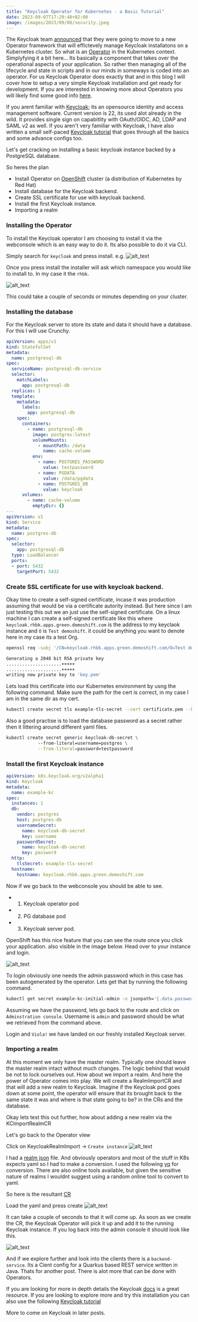 ```yaml
---
title: "Keycloak Operator for Kubernetes - a Basic Tutorial"
date: 2023-09-07T17:29:48+02:00
image: /images/2023/09/08/security.jpeg
---
```


The Keycloak team [announced](https://www.keycloak.org/2022/09/operator-crs.html) that they were going to move to a new Operator framework that will effictevely manage Keycloak installatons on a Kubernetes cluster. 
So what is an [Operator](https://operatorframework.io/what/) in the Kubernetes context. Simplyfying it a bit here... Its basically a component that takes over the operational aspects of your application. So rather then managing all of the lifecycle and state in scripts and in our minds in someways is coded into an operator. For us Keycloak Operator does exactly that and in this blog I will cover how to setup a very simple Keycloak installation and get ready for development. If you are interested in knowing more about Operators you will likely find some good info [here](https://operatorframework.io/).

If you arent familiar with [Keycloak](https://keycloak.org); its an opensource identity and access management software. Current version is 22, its used alot already in the wild. It provides single sign on capabitlity with OAuth/OIDC, AD, LDAP and SAML v2 as well. If you aren't very familiar with Keycloak, I have also written a small self-paced [Keycloak tutorial](https://shaaf.dev/keycloak-tutorial) that goes through all the basics and some advance configs too. 

Let's get cracking on installing a basic keycloak instance backed by a PostgreSQL database. 

So heres the plan
 - Install Operator on [OpenShift](https://www.redhat.com/en/technologies/cloud-computing/openshift) cluster (a distribution of Kubernetes by Red Hat)
 - Install database for the Keycloak backend.
 - Create SSL certificate for use with keycloak backend.
 - Install the first Keycloak instance. 
 - Importing a realm 


### Installing the Operator
To install the Keycloak operator I am choosing to install it via the webconsole which is an easy way to do it. Its also possible to do it via CLI. 

Simply search for `keycloak` and press install. e.g. 
![alt_text](/images/2023/09/08/install-keycloak-operator-1.jpeg "OpenShift Operator Install")

Once you press install the installer will ask which namespace you would like to install to. In my case it the `rhbk`. 

![alt_text](/images/2023/09/08/install-keycloak-operator-2.jpeg "OpenShift Operator Install")

This could take a couple of seconds or minutes depending on your cluster. 


### Installing the database
For the Keycloak server to store its state and data it should have a database. For this I will use Crunchy. 


```yaml
apiVersion: apps/v1
kind: StatefulSet
metadata:
  name: postgresql-db
spec:
  serviceName: postgresql-db-service
  selector:
    matchLabels:
      app: postgresql-db
  replicas: 1
  template:
    metadata:
      labels:
        app: postgresql-db
    spec:
      containers:
        - name: postgresql-db
          image: postgres:latest
          volumeMounts:
            - mountPath: /data
              name: cache-volume
          env:
            - name: POSTGRES_PASSWORD
              value: testpassword
            - name: PGDATA
              value: /data/pgdata
            - name: POSTGRES_DB
              value: keycloak
      volumes:
        - name: cache-volume
          emptyDir: {}
---
apiVersion: v1
kind: Service
metadata:
  name: postgres-db
spec:
  selector:
    app: postgresql-db
  type: LoadBalancer
  ports:
  - port: 5432
    targetPort: 5432

```


### Create SSL certificate for use with keycloak backend.

Okay time to create a self-signed certificate, incase it was production assuming that would be via a certificate autority instead. But here since I am just testing this out we an just use the self-signed certificate. On a linux machine I can create a self-signed certificate like this where `keycloak.rhbk.apps.green.demoshift.com` is the address to my keyclaok instance and `O` is `Test demoshift`. it could be anything you want to denote here in my case its a test Org. 

```bash
openssl req -subj '/CN=keycloak.rhbk.apps.green.demoshift.com/O=Test demoshift./C=US' -newkey rsa:2048 -nodes -keyout key.pem -x509 -days 365 -out certificate.pem

Generating a 2048 bit RSA private key
.....................+++++
.....................+++++
writing new private key to 'key.pem'
```

Lets load this certificate into our Kubernetes environment by usng the following command. Make sure the path for the cert is correct, in my case I am in the same dir as my cert. 
```bash
kubectl create secret tls example-tls-secret --cert certificate.pem --key key.pem 
```

Also a good practise is to load the database password as a secret rather then it littering around different yaml files. 
```bash
kubectl create secret generic keycloak-db-secret \ 
            --from-literal=username=postgres \
            --from-literal=password=testpassword
```


### Install the first Keycloak instance
```yaml
apiVersion: k8s.keycloak.org/v2alpha1
kind: Keycloak
metadata:
  name: example-kc
spec:
  instances: 1
  db:
    vendor: postgres
    host: postgres-db
    usernameSecret:
      name: keycloak-db-secret
      key: username
    passwordSecret:
      name: keycloak-db-secret
      key: password
  http:
    tlsSecret: example-tls-secret
  hostname:
    hostname: keycloak.rhbk.apps.green.demoshift.com
```

Now if we go back to the webconsole you should be able to see.

- 1. Keycloak operator pod
- 2. PG database pod
- 3. Keycloak server pod. 

OpenShift has this nice feature that you can see the route once you click your application. also visible in the image below. Head over to your instance and login. 

![alt_text](/images/2023/09/08/keycloak-kubernetes-server-install.jpeg "Keycloak server Install")


To login obviously one needs the admin password which in this case has been autogenerated by the operator. Lets get that by running the following command. 

```bash
kubectl get secret example-kc-initial-admin -o jsonpath='{.data.password}' | base64 --decode
```

Assuming we have the password, lets go back to the route and click on `Adminstration console`. Username is `admin` and password should be what we retrieved from the command above. 

Login and ` Viola! ` we have landed on our freshly installed Keycloak server. 


### Importing a realm
At this moment we only have the master realm. Typically one should leave the master realm intact without much changes. The logic behind that would be not to lock ourselves out. How about we import a realm. And here the power of Operator comes into play. We will create a RealmImportCR and that will add a new realm to Keycloak. Imagine if the Keycloak pod goes down at some point, the operator will ensure that its brought back to the same state it was and where is that state going to be? in the CRs and the database.

Okay lets test this out further, how about adding a new realm via the KCImportRealmCR

Let's go back to the Operator view

Click on KeycloakRealmImport -> `Create instance`
![alt_text](/images/2023/09/08/KCRealmImport.jpeg "Keycloak server realm import")

I had a [realm json](https://github.com/sshaaf/book-service/blob/main/src/main/resources/quarkus-realm.json) file. And obviously operators and most of the stuff in K8s expects yaml so I had to make a conversion. I used the following [yq](https://github.com/mikefarah/yq/) for conversion. There are also online tools available, but given the sensitive nature of realms I wouldnt suggest using a random online tool to convert to yaml. 

So here is the resultant [CR](https://gist.github.com/sshaaf/7b5a0fc6c81289440cb797e049b99472)

Load the yaml and press create
![alt_text](/images/2023/09/08/CR-realm-import.jpeg "Keycloak server realm import")

It can take a couple of seconds to that it will come up. As soon as we create the CR, the Keycloak Operator will pick it up and add it to the running Keycloak instance. If you log back into the admin console it should look like this.

![alt_text](/images/2023/09/08/realm-imported.jpeg "Keycloak server realm import")

And if we explore further and look into the clients there is a `backend-service`. Its a Cient config for a Quarkus based REST service written in Java. Thats for another post. There is alot more that can be done with Operators. 

If you are looking for more in depth details the Keycloak [docs](https://www.keycloak.org/documentation) is a great resource. If you are looking to explore more and try this installation you can also use the following [Keycloak tutorial](https://shaaf.dev/keycloak-tutorial)

More to come on Keycloak in later posts.
